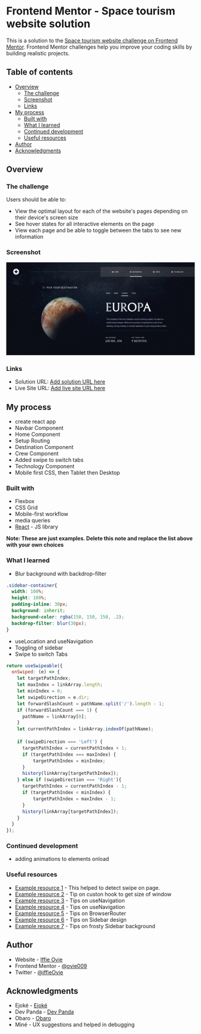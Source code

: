 # Frontend Mentor - Space tourism website solution

This is a solution to the [Space tourism website challenge on Frontend Mentor](https://www.frontendmentor.io/challenges/space-tourism-multipage-website-gRWj1URZ3). Frontend Mentor challenges help you improve your coding skills by building realistic projects. 

## Table of contents

- [Overview](#overview)
  - [The challenge](#the-challenge)
  - [Screenshot](#screenshot)
  - [Links](#links)
- [My process](#my-process)
  - [Built with](#built-with)
  - [What I learned](#what-i-learned)
  - [Continued development](#continued-development)
  - [Useful resources](#useful-resources)
- [Author](#author)
- [Acknowledgments](#acknowledgments)

## Overview

### The challenge

Users should be able to:

- View the optimal layout for each of the website's pages depending on their device's screen size
- See hover states for all interactive elements on the page
- View each page and be able to toggle between the tabs to see new information

### Screenshot

![](./screenshot.png)

### Links

- Solution URL: [Add solution URL here](https://github.com/ovie009/space-tourism)
- Live Site URL: [Add live site URL here](https://ovie-space-tourism.netlify.app/)

## My process
- create react app
- Navbar Component
- Home Component
- Setup Routing
- Destination Component
- Crew Component
- Added swipe to switch tabs
- Technology Component
- Mobile first CSS, then Tablet then Desktop


### Built with

- Flexbox
- CSS Grid
- Mobile-first workflow
- media queries
- [React](https://reactjs.org/) - JS library

**Note: These are just examples. Delete this note and replace the list above with your own choices**

### What I learned

- Blur background with backdrop-filter

```css
.sidebar-container{
  width: 100%;
  height: 100%;
  padding-inline: 30px;
  background: inherit;
  background-color: rgba(150, 150, 150, .2);  
  backdrop-filter: blur(30px);
}
```
- useLocation and useNavigation
- Toggling of sidebar
- Swipe to switch Tabs

```js
return useSwipeable({
  onSwiped: (e) => {
    let targetPathIndex;
    let maxIndex = linkArray.length;
    let minIndex = 0;
    let swipeDirection = e.dir;
    let forwardSlashCount = pathName.split('/').length - 1;
    if (forwardSlashCount === 1) {
      pathName = linkArray[0];
    }
    let currentPathIndex = linkArray.indexOf(pathName);

    if (swipeDirection === 'Left') {
      targetPathIndex = currentPathIndex + 1;
      if (targetPathIndex === maxIndex) {
          targetPathIndex = minIndex;
      }
      history(linkArray[targetPathIndex]);
    } else if (swipeDirection === 'Right'){
      targetPathIndex = currentPathIndex - 1;
      if (targetPathIndex < minIndex) {
          targetPathIndex = maxIndex - 1;
      }
      history(linkArray[targetPathIndex]);
    }
  }
});
```

### Continued development

- adding animations to elements onload

### Useful resources

- [Example resource 1](https://www.npmjs.com/package/react-swipeable) - This helped to detect swipe on page.
- [Example resource 2](https://www.positronx.io/react-get-dynamic-window-height-width-using-react-hooks/) - Tip on custon hook to get size of window
- [Example resource 3](https://reactrouter.com/docs/en/v6/getting-started/concepts) - Tips on useNavigation
- [Example resource 4](https://reactrouter.com/docs/en/v6/getting-started/concepts) - Tips on useNavigation
- [Example resource 5](https://reactrouter.com/docs/en/v6/getting-started/overview) - Tips on BrowserRouter
- [Example resource 6](https://youtu.be/mN3P_rv8ad4) - Tips on Sidebar design
- [Example resource 7](https://webdesign.tutsplus.com/tutorials/how-to-create-a-frosted-glass-effect-in-css--cms-32535) - Tips on frosty Sidebar background


## Author

- Website - [Iffie Ovie](https://ovie009.github.io/portfolio/)
- Frontend Mentor - [@ovie009](https://www.frontendmentor.io/profile/ovie009)
- Twitter - [@iffieOvie](https://www.twitter.com/iffieoive)

## Acknowledgments

- Ejoké - [Ejoké](https://ejovwoke.netlify.app/)
- Dev Panda - [Dev Panda](https://devpanda.netlify.app)
- Obaro - [Obaro](https://google.com)
- Miné - UX suggestions and helped in debugging 
